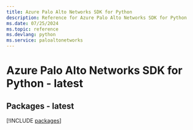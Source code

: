 ```yaml
---
title: Azure Palo Alto Networks SDK for Python
description: Reference for Azure Palo Alto Networks SDK for Python
ms.date: 07/25/2024
ms.topic: reference
ms.devlang: python
ms.service: paloaltonetworks
---
```

# Azure Palo Alto Networks SDK for Python - latest
## Packages - latest
[!INCLUDE [packages](palo-alto-networks-index.md)]